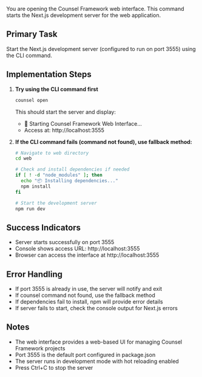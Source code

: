 You are opening the Counsel Framework web interface. This command starts the Next.js development server for the web application.

## Primary Task
Start the Next.js development server (configured to run on port 3555) using the CLI command.

## Implementation Steps

1. **Try using the CLI command first**
   ```bash
   counsel open
   ```
   
   This should start the server and display:
   - 🚀 Starting Counsel Framework Web Interface...
   - Access at: http://localhost:3555
   
2. **If the CLI command fails (command not found), use fallback method:**

   ```bash
   # Navigate to web directory
   cd web
   
   # Check and install dependencies if needed
   if [ ! -d "node_modules" ]; then
     echo "📦 Installing dependencies..."
     npm install
   fi
   
   # Start the development server
   npm run dev
   ```

## Success Indicators
- Server starts successfully on port 3555
- Console shows access URL: http://localhost:3555
- Browser can access the interface at http://localhost:3555

## Error Handling
- If port 3555 is already in use, the server will notify and exit
- If counsel command not found, use the fallback method
- If dependencies fail to install, npm will provide error details
- If server fails to start, check the console output for Next.js errors

## Notes
- The web interface provides a web-based UI for managing Counsel Framework projects
- Port 3555 is the default port configured in package.json
- The server runs in development mode with hot reloading enabled
- Press Ctrl+C to stop the server